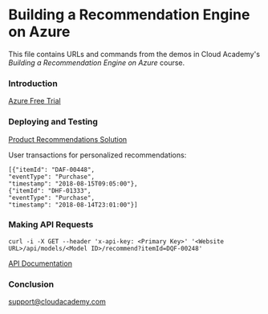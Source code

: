 # Building a Recommendation Engine on Azure
This file contains URLs and commands from the demos in Cloud Academy's _Building a Recommendation Engine on Azure_ course.  

### Introduction
[Azure Free Trial](https://azure.microsoft.com/free)  

### Deploying and Testing
[Product Recommendations Solution](https://github.com/Microsoft/Product-Recommendations/tree/master/deploy)

User transactions for personalized recommendations:
```
[{"itemId": "DAF-00448",
"eventType": "Purchase",
"timestamp": "2018-08-15T09:05:00"},
{"itemId": "DHF-01333",
"eventType": "Purchase",
"timestamp": "2018-08-14T23:01:00"}]
```

### Making API Requests
```
curl -i -X GET --header 'x-api-key: <Primary Key>' '<Website URL>/api/models/<Model ID>/recommend?itemId=DQF-00248'
```

[API Documentation](https://github.com/Microsoft/Product-Recommendations/blob/master/doc/api-reference.md)

### Conclusion
support@cloudacademy.com
